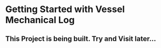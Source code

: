 # Getting Started with Vessel Mechanical Log

## This Project is being built.  Try and Visit later... 